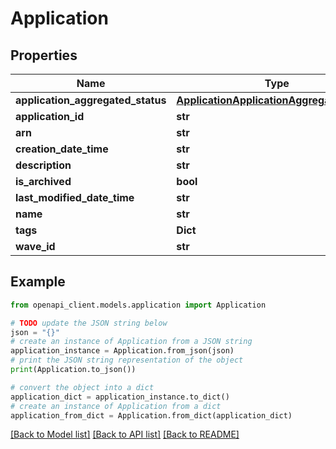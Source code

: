 # Application


## Properties

Name | Type | Description | Notes
------------ | ------------- | ------------- | -------------
**application_aggregated_status** | [**ApplicationApplicationAggregatedStatus**](ApplicationApplicationAggregatedStatus.md) |  | [optional] 
**application_id** | **str** |  | [optional] 
**arn** | **str** |  | [optional] 
**creation_date_time** | **str** |  | [optional] 
**description** | **str** |  | [optional] 
**is_archived** | **bool** |  | [optional] 
**last_modified_date_time** | **str** |  | [optional] 
**name** | **str** |  | [optional] 
**tags** | **Dict** |  | [optional] 
**wave_id** | **str** |  | [optional] 

## Example

```python
from openapi_client.models.application import Application

# TODO update the JSON string below
json = "{}"
# create an instance of Application from a JSON string
application_instance = Application.from_json(json)
# print the JSON string representation of the object
print(Application.to_json())

# convert the object into a dict
application_dict = application_instance.to_dict()
# create an instance of Application from a dict
application_from_dict = Application.from_dict(application_dict)
```
[[Back to Model list]](../README.md#documentation-for-models) [[Back to API list]](../README.md#documentation-for-api-endpoints) [[Back to README]](../README.md)


